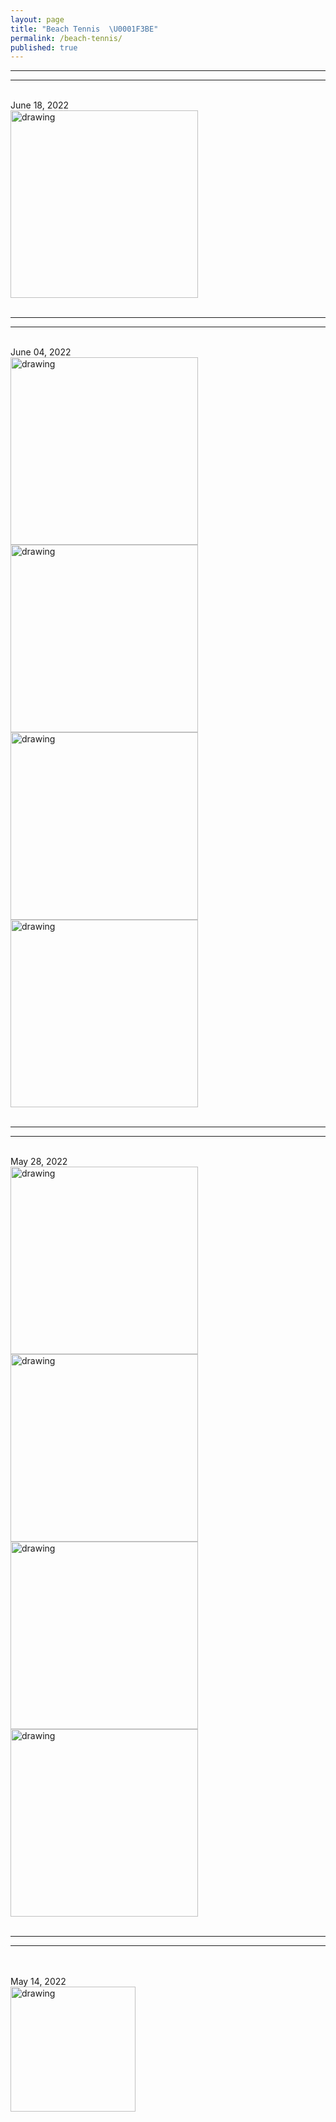 ```yaml
---
layout: page
title: "Beach Tennis  \U0001F3BE"
permalink: /beach-tennis/
published: true
---
```

----
****
<br>
June 18, 2022
<br>
<img src="https://drive.google.com/uc?export=view&id=1Lg4T1R-ZwAb1K71NCl8IlYfzV2XEMQ-f" alt="drawing" width="300"/>
<br>
<br>

----
****

<br>
June 04, 2022
<br>
<img src="https://drive.google.com/uc?export=view&id=1gILhvShinuHozc2FoiGAxQl70avrykp3" alt="drawing" width="300"/> <img src="https://drive.google.com/uc?export=view&id=19PtSTK5_zpehlKHxsjOfztejy_j_-hs0" alt="drawing" width="300"/> <img src="https://drive.google.com/uc?export=view&id=1TVXB1O9Cfhp22gOxiDZOG4XHPyjOB7Y3" alt="drawing" width="300"/> <img src="https://drive.google.com/uc?export=view&id=1nN4a6lJSEHqwwoRCfhtif7QVa_DKDti6" alt="drawing" width="300"/>
<br>
<br>

----
****

<br>
May 28, 2022
<br>
<img src="https://drive.google.com/uc?export=view&id=1csf8ub5DpQY1CVlxfQZc6KUgzVqwQ8YX" alt="drawing" width="300"/> <img src="https://drive.google.com/uc?export=view&id=1S9jNxFC60TTF2MD8GNQhNiCpVCqY9NWj" alt="drawing" width="300"/> <img src="1yjI0meUza2peupg9JGL9Lpzn8rO8nBHj" alt="drawing" width="300"/> <img src="https://drive.google.com/uc?export=view&id=1yjI0meUza2peupg9JGL9Lpzn8rO8nBHj" alt="drawing" width="300"/>
<br>
<br>

----
****

<br>
<br>
May 14, 2022
<br>
<img src="https://drive.google.com/uc?export=view&id=1zxDok7wMHX66WtKv6ytRJF4jDqw-EHfj" alt="drawing" width="200"/>
